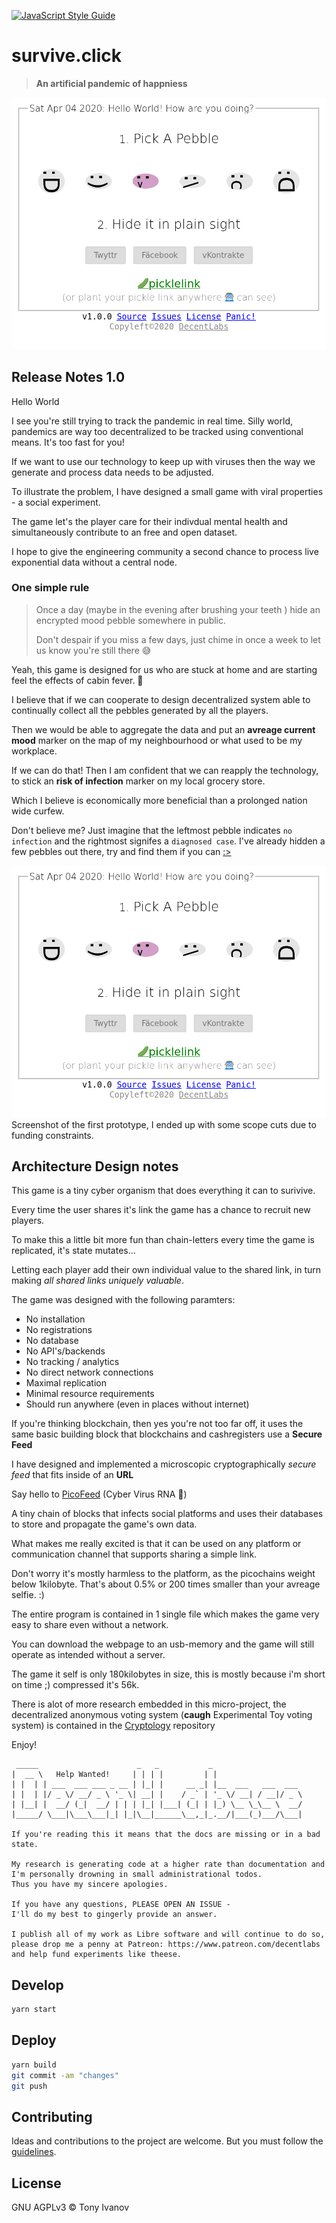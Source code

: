[![JavaScript Style Guide](https://img.shields.io/badge/code_style-standard-brightgreen.svg)](https://standardjs.com)

# survive.click

> **An artificial pandemic of happniess**

![Picture of the game](./screen2.png)

## Release Notes 1.0

Hello World

I see you're still trying to track the pandemic in real time.
Silly world, pandemics are way too decentralized to be tracked
using conventional means. It's too fast for you!

If we want to use our technology to keep up with viruses then
the way we generate and process data needs to be adjusted.

To illustrate the problem,
I have designed a small game with viral properties -
a social experiment.

The game let's the player care for their indivdual mental
health and simultaneously contribute to an free and open
dataset.

I hope to give the engineering community
a second chance to process live exponential
data without a central node.

### One simple rule

> Once a day (maybe in the evening after brushing your teeth )
> hide an encrypted mood pebble somewhere in public.
>
> Don't despair if you miss a few days, just chime in once a week
> to let us know you're still there :sweat_smile:

Yeah, this game is designed for us who are stuck at home and are starting feel the effects of cabin fever. :ghost:


I believe that if we can cooperate to design decentralized system able to continually collect all the pebbles generated by all the players.

Then we would be able to aggregate the data and put an **avreage current mood** marker on the map of my neighbourhood or what used to be my workplace.

If we can do that! Then I am confident that we can reapply the technology, to stick an **risk of infection** marker on my local grocery store.

Which I believe is economically more
beneficial than a prolonged nation wide curfew.


Don't believe me? Just imagine that the leftmost pebble indicates `no infection` and
the rightmost signifes a `diagnosed case`. I've already hidden a few pebbles out there,
try and find them if you can [:>](https://survive.click/#%F0%9F%A5%92%F0%9F%97%9DvIRALxRS67jIQ2tMC1noeN%2FoJrG0kxVvKmKJVM9Tn1M%F0%9F%90%88WrGcbgOFA7Mw220iADfT6qkL8aWo8kfUZjGBLCZ819bqcJmO%2BTwzSWJMgqdLJqfEPxfJ%2BOgmSrDwO%2Ft3v1W2BAAAAAAAAAAAAAAAAAAAAAAAAAAAAAAAAAAAAAAAAAAAAAAAAAAAAAAAAAAAAAAAAAAAAAAAAAAAAAAAAAAAAAAAAABMCkoI2J%2BskZQuEiC%2FSIPbiC2D%2Bh%2BjEsBa2zX66kSpea0J75licq4SewWmKjIfSGVsbG8gV29ybGQhIEhvdyBhcmUgeW91IGRvaW5nPw%F0%9F%97%9DLoFdpyN6w89lfGU0iOdSmAtE7191nTy1f5hYHbn3uW0%F0%9F%90%88TuFHJ7%2Bsy%2F0nqgKelQf2taVUV0dzF%2BFADT8VJ4%2B%2BpL%2F7%2B74mZsSfkgbOvxbW%2FR2BH2ku2RLaMyi5%2BcXWdqWTAVqxnG4DhQOzMNttIgA30%2BqpC%2FGlqPJH1GYxgSwmfNfW6nCZjvk8M0liTIKnSyanxD8XyfjoJkqw8Dv7d79VtgQAAACjEqABClC0bCaPiRlFLUIIK7uYVJflDXUebXpyqmgRUyAe8dghQZB%2B5G0VdoJ3f1UnNem2RAuGW7%2FRPGp4LbVwAB8ocnXSfEmksL9HEY9ZzdhDytO0gxIqYEffrYJcNLTSiFIP9xj9RRm9IrZ7ollgOmLU21LW%2FJiEmLRliP7VNbXFGiBZGlR11SUZHCb3lsjklhcmDd4GG9UJ1uev%2BrMCfSgoZw)

![Picture of first prototype](./screen2.png)
Screenshot of the first prototype, I ended up with some scope
cuts due to funding constraints.

## Architecture Design notes

This game is a tiny cyber organism that does everything it can
to surivive.

Every time the user shares it's link the game has a chance to recruit
new players.

To make this a little bit more fun than chain-letters
every time the game is replicated, it's state mutates...

Letting each player add their own individual value to the shared link,
in turn making _all shared links uniquely valuable_.

The game was designed with the following paramters:

- No installation
- No registrations
- No database
- No API's/backends
- No tracking / analytics
- No direct network connections
- Maximal replication
- Minimal resource requirements
- Should run anywhere (even in places without internet)

If you're thinking blockchain, then yes you're not too far off,
it uses the same basic building block that blockchains and cashregisters use
a **Secure Feed**

I have designed and implemented a microscopic cryptographically _secure feed_
that fits inside of an **URL**

Say hello to [PicoFeed](https://github.com/telamon/picofeed) (Cyber Virus RNA 🤯)

A tiny chain of blocks that infects social
platforms and uses their databases to store and propagate the game's
own data.

What makes me really excited is that it can be used on any platform or communication
channel that supports sharing a simple link.

Don't worry it's mostly harmless to the platform, as the picochains weight
below 1kilobyte.
That's about 0.5% or 200 times smaller than your avreage selfie. :)

The entire program is contained in 1 single file which
makes the game very easy to share even without a network.

You can download the webpage to an usb-memory and the game will still
operate as intended without a server.

The game it self is only 180kilobytes in size, this is mostly because i'm
short on time ;) compressed it's 56k.

There is alot of more research embedded in this micro-project,
the decentralized anonymous voting system (**caugh** Experimental Toy voting system) is contained in the [Cryptology](https://github.com/telamon/cryptology) repository

Enjoy!


```ad
 _____                      _   _           _
|  __ \   Help Wanted!     | | | |         | |
| |  | | ___  ___ ___ _ __ | |_| |     __ _| |__  ___   ___  ___
| |  | |/ _ \/ __/ _ \ '_ \| __| |    / _` | '_ \/ __| / __|/ _ \
| |__| |  __/ (_|  __/ | | | |_| |___| (_| | |_) \__ \_\__ \  __/
|_____/ \___|\___\___|_| |_|\__|______\__,_|_.__/|___(_)___/\___|

If you're reading this it means that the docs are missing or in a bad state.

My research is generating code at a higher rate than documentation and
I'm personally drowning in small administrational todos.
Thus you have my sincere apologies.

If you have any questions, PLEASE OPEN AN ISSUE -
I'll do my best to gingerly provide an answer.

I publish all of my work as Libre software and will continue to do so,
please drop me a penny at Patreon: https://www.patreon.com/decentlabs
and help fund experiments like theese.
```

## <a name="Develop"></a> Develop

```bash
yarn start
```

## <a name="Deploy"></a> Deploy

```bash
yarn build
git commit -am "changes"
git push
```

## <a name="contribute"></a> Contributing

Ideas and contributions to the project are welcome. But you must follow the [guidelines](https://github.com/telamon/survive.click/blob/master/CONTRIBUTING.md).

## License

GNU AGPLv3 © Tony Ivanov
